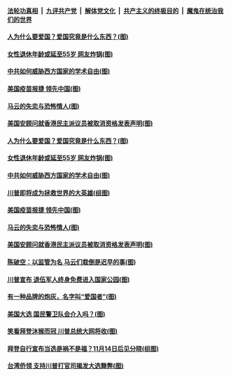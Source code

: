 

####  [法轮功真相](../../../../basic/blob/master/README.md?t=11131831) &nbsp;|&nbsp; [九评共产党](../../../../9ping.md/blob/master/README.md?t=11131831) &nbsp;|&nbsp; [解体党文化](../../../../jtdwh.md/blob/master/README.md?t=11131831)  &nbsp;|&nbsp; [共产主义的终极目的](../../../../gczydzjmd.md/blob/master/README.md?t=11131831) &nbsp;|&nbsp; [魔鬼在统治我们的世界](../../../../mgztzwmdsj.md/blob/master/README.md?t=11131831) 

#### [人为什么要爱国？爱国究竟是什么东西？(图)](../pages/p4/952379.md?t=11131831) 

#### [女性退休年龄或延至55岁 网友炸锅(图)](../pages/p4/952370.md?t=11131831) 

#### [中共如何威胁西方国家的学术自由(图)](../pages/p4/952363.md?t=11131831) 

#### [美国疫苗报捷 领先中国(图)](../pages/p4/952348.md?t=11131831) 

#### [马云的失恋与恐怖情人(图)](../pages/p4/952347.md?t=11131831) 

#### [美国安顾问就香港民主派议员被取消资格发表声明(图)](../pages/p4/952276.md?t=11131831) 

#### [人为什么要爱国？爱国究竟是什么东西？(图)](../pages/p4/952379.md?t=11131831) 

#### [女性退休年龄或延至55岁 网友炸锅(图)](../pages/p4/952370.md?t=11131831) 

#### [中共如何威胁西方国家的学术自由(图)](../pages/p4/952363.md?t=11131831) 

#### [川普即将成为拯救世界的大英雄(组图)](../pages/p4/952354.md?t=11131831) 

#### [美国疫苗报捷 领先中国(图)](../pages/p4/952348.md?t=11131831) 

#### [马云的失恋与恐怖情人(图)](../pages/p4/952347.md?t=11131831) 




#### [美国安顾问就香港民主派议员被取消资格发表声明(图)](../pages/p4/952276.md?t=11131831) 

#### [陈破空：以监管为名 马云们栽倒是迟早的事(图)](../pages/p4/952269.md?t=11131831) 

#### [川普宣布 退伍军人终身免费进入国家公园(图)](../pages/p4/952271.md?t=11131831) 

#### [有一种品牌的炮灰，名字叫“爱国者”(图)](../pages/p4/952258.md?t=11131831) 

#### [美国大选 国民警卫队会介入吗？(图)](../pages/p4/952254.md?t=11131831) 



#### [笑看拜登沐猴而冠 川普总统大网将收(图)](../pages/p4/952147.md?t=11131831) 

#### [拜登自行宣布当选是祸不是福？11月14日后见分晓(组图)](../pages/p4/952120.md?t=11131831) 


#### [台湾侨领 支持川普打官司揭发大选舞弊(图)](../pages/p4/952156.md?t=11131831) 

